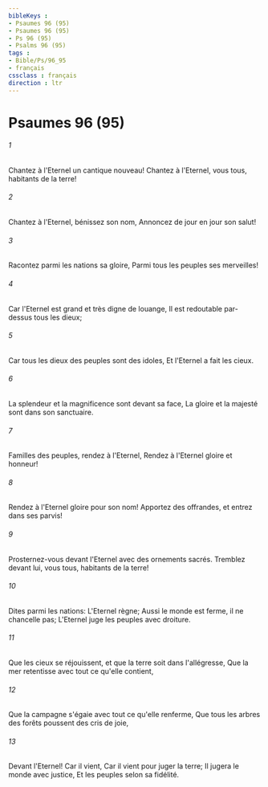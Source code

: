 ```yaml
---
bibleKeys : 
- Psaumes 96 (95)
- Psaumes 96 (95)
- Ps 96 (95)
- Psalms 96 (95)
tags : 
- Bible/Ps/96_95
- français
cssclass : français
direction : ltr
---
```


# Psaumes 96 (95)

###### 1
Chantez à l'Eternel un cantique nouveau! Chantez à l'Eternel, vous tous, habitants de la terre!
###### 2
Chantez à l'Eternel, bénissez son nom, Annoncez de jour en jour son salut!
###### 3
Racontez parmi les nations sa gloire, Parmi tous les peuples ses merveilles!
###### 4
Car l'Eternel est grand et très digne de louange, Il est redoutable par-dessus tous les dieux;
###### 5
Car tous les dieux des peuples sont des idoles, Et l'Eternel a fait les cieux.
###### 6
La splendeur et la magnificence sont devant sa face, La gloire et la majesté sont dans son sanctuaire.
###### 7
Familles des peuples, rendez à l'Eternel, Rendez à l'Eternel gloire et honneur!
###### 8
Rendez à l'Eternel gloire pour son nom! Apportez des offrandes, et entrez dans ses parvis!
###### 9
Prosternez-vous devant l'Eternel avec des ornements sacrés. Tremblez devant lui, vous tous, habitants de la terre!
###### 10
Dites parmi les nations: L'Eternel règne; Aussi le monde est ferme, il ne chancelle pas; L'Eternel juge les peuples avec droiture.
###### 11
Que les cieux se réjouissent, et que la terre soit dans l'allégresse, Que la mer retentisse avec tout ce qu'elle contient,
###### 12
Que la campagne s'égaie avec tout ce qu'elle renferme, Que tous les arbres des forêts poussent des cris de joie,
###### 13
Devant l'Eternel! Car il vient, Car il vient pour juger la terre; Il jugera le monde avec justice, Et les peuples selon sa fidélité.
